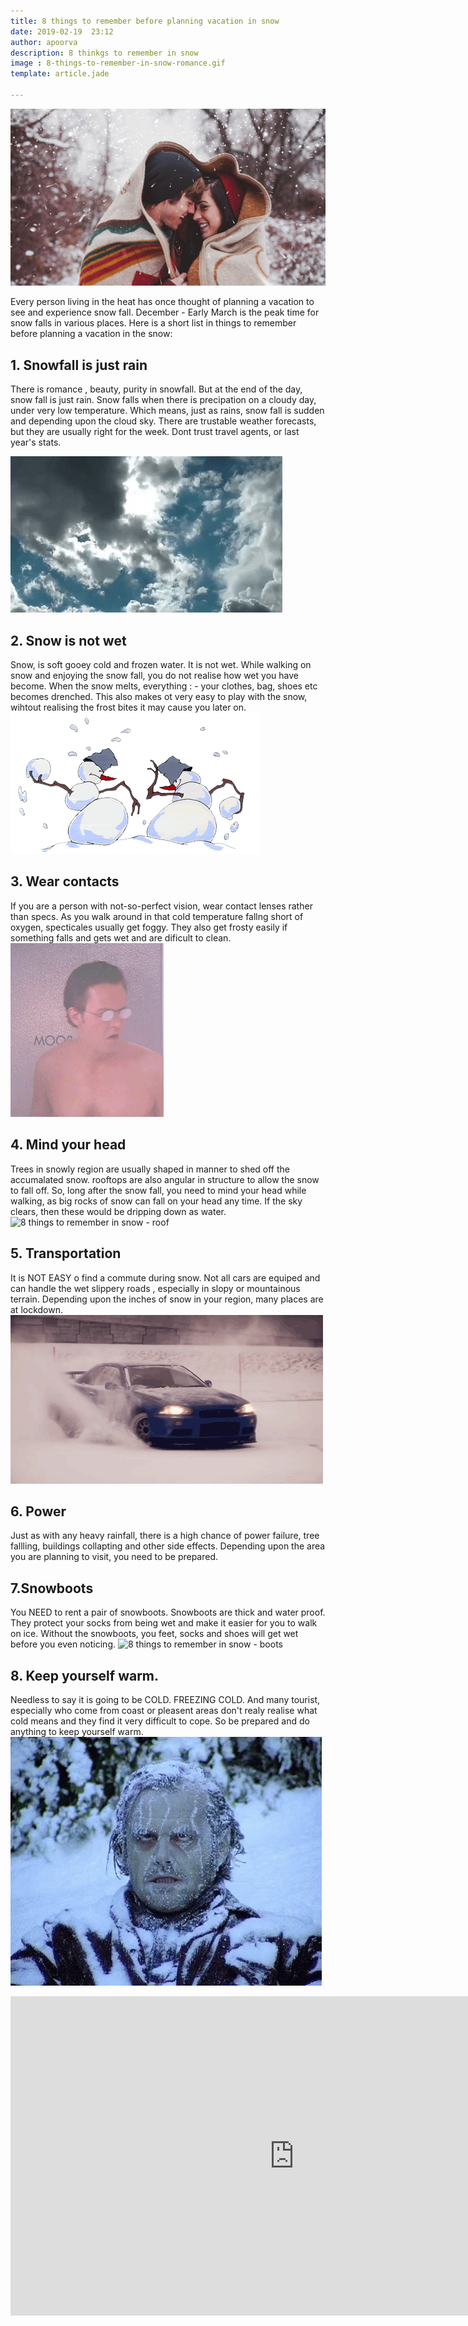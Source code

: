```yaml
---
title: 8 things to remember before planning vacation in snow 
date: 2019-02-19  23:12
author: apoorva
description: 8 thinkgs to remember in snow
image : 8-things-to-remember-in-snow-romance.gif
template: article.jade

---
```




![8 things to remember in snow - romance](8-things-to-remember-in-snow-romance.gif)

Every person living in the heat has once thought of planning a vacation to see  and experience snow fall. December - Early March is the peak time for snow falls in various places. Here is a short list in things to remember before planning a vacation in the snow:

## 1. Snowfall is just rain
There is romance , beauty, purity in snowfall. But at the end of the day, snow fall is just rain. Snow falls when there is precipation on a cloudy day, under very low temperature. Which means, just as rains, snow fall is sudden and depending upon the cloud sky. There are trustable weather forecasts, but they are usually right for the week. Dont trust travel agents, or last year's stats.

![8 things to remember in snow - cloud][cloud]

## 2. Snow is not wet 
Snow, is soft gooey cold and frozen water. It is not wet. While walking on snow and enjoying the snow fall, you do not realise how wet you have become. When the snow melts, everything : - your clothes, bag, shoes etc becomes drenched.
This also makes ot very easy to play with the snow, wihtout realising the frost bites it may cause you later on. 
![8 things to remember in snow - fight][fight]

## 3. Wear contacts
If you are a person with not-so-perfect vision, wear contact lenses rather than specs. As you walk around in that cold temperature fallng short of oxygen, specticales usually get foggy. They also get frosty easily if something falls and gets wet and are dificult to clean.
![8 things to remember in snow - wear contacts][sight]

## 4. Mind your head
Trees in snowly region are usually shaped in manner to shed off the accumalated snow. rooftops are also angular in structure to allow the snow to fall off. So, long after the snow fall, you need to mind your head while walking, as big rocks of snow can fall on your head any time.
If the sky clears, then these would be dripping down as water.
![8 things to remember in snow - roof][roof]

## 5. Transportation
It is NOT EASY o find a commute during snow. Not all cars are equiped and can handle the wet slippery roads , especially in slopy or mountainous terrain. Depending upon the inches of snow in your region,  many places are at lockdown. 
![8 things to remember in snow - cars][cars]

## 6. Power
Just as with any heavy rainfall, there is a high chance of power failure, tree fallling, buildings collapting and other side effects. Depending upon the area you are planning to visit, you need to be prepared. 

## 7.Snowboots
You NEED to rent a pair of snowboots. Snowboots are thick and water proof. They protect your socks from being wet and make it easier for you to walk on ice. Without the snowboots, you feet, socks and shoes will get wet before you even noticing.
![8 things to remember in snow - boots][boots]

## 8. Keep yourself warm.
Needless to say it is going to be COLD. FREEZING COLD. And many tourist, especially who come from coast or pleasent areas don't realy realise what cold means and they find it very difficult to cope. So be prepared and do anything to keep yourself warm.
![8 things to remember in snow - warmclothes][warmclothes]

<iframe width="908" height="511" src="https://www.youtube.com/embed/ZR0dByNatko" frameborder="0" allow="accelerometer; autoplay; encrypted-media; gyroscope; picture-in-picture" allowfullscreen></iframe>

[romance]: 8-things-to-remember-in-snow-romance.gif
[cloud]: 8-things-to-remember-in-snow-cloud.gif
[fight]: 8-things-to-remember-in-snow-fight.gif
[sight]: 8-things-to-remember-in-snow-sight.gif
[cars]: 8-things-to-remember-in-snow-cars.gif
[roof]: 8-things-to-remember-in-snow-roof.gif
[boots]: 8-things-to-remember-in-snow-boots.gif
[warmclothes]: 8-things-to-remember-in-snow-warmclothes.gif